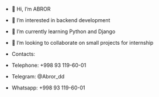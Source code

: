 - 👋 Hi, I’m ABROR
- 👀 I’m interested in backend development
- 🌱 I’m currently learning Python and Django
- 💞️ I’m looking to collaborate on small projects for internship
  
- Contacts:
- Telephone: +998 93 119-60-01
- Telegram: @Abror_dd
- Whatsapp: +998 93 119-60-01
  

<!---
ABROR-build/ABROR-build is a ✨ special ✨ repository because its `README.md` (this file) appears on your GitHub profile.
You can click the Preview link to take a look at your changes.
--->
